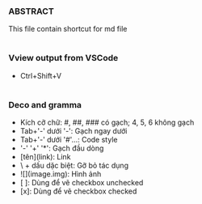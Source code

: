 ### ABSTRACT
This file contain shortcut for md file
#
### Vview output from VSCode

- Ctrl+Shift+V
#
### Deco and gramma
- Kích cỡ chữ: #, ##, ### có gạch; 4, 5, 6 không gạch
- Tab+'-' dưới '-':  Gạch ngay dưới
- Tab+'-' dưới '#'...:  Code style
- '-' '+' '*': Gạch đầu dòng
- [tên]\(link): Link
- \ + dấu dặc biệt: Gỡ bỏ tác dụng
- ![]\(image.img): Hình ảnh
- [ ]: Dùng để vẽ checkbox unchecked
- [x]: Dùng để vẽ checkbox checked
#

